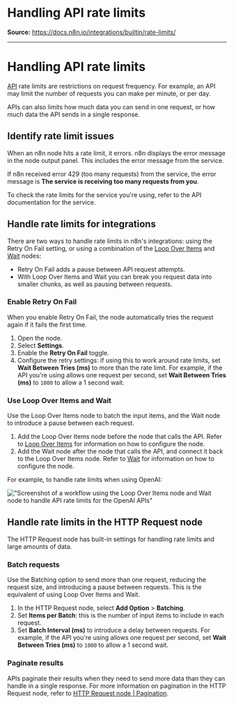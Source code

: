 # Handling API rate limits

**Source:** https://docs.n8n.io/integrations/builtin/rate-limits/

---

# Handling API rate limits

[API](../../../glossary/#api) rate limits are restrictions on request frequency. For example, an API may limit the number of requests you can make per minute, or per day.

APIs can also limits how much data you can send in one request, or how much data the API sends in a single response.

## Identify rate limit issues

When an n8n node hits a rate limit, it errors. n8n displays the error message in the node output panel. This includes the error message from the service.

If n8n received error 429 (too many requests) from the service, the error message is **The service is receiving too many requests from you**.

To check the rate limits for the service you're using, refer to the API documentation for the service.

## Handle rate limits for integrations

There are two ways to handle rate limits in n8n's integrations: using the Retry On Fail setting, or using a combination of the [Loop Over Items](../core-nodes/n8n-nodes-base.splitinbatches/) and [Wait](../core-nodes/n8n-nodes-base.wait/) nodes:

- Retry On Fail adds a pause between API request attempts.
- With Loop Over Items and Wait you can break you request data into smaller chunks, as well as pausing between requests.

### Enable Retry On Fail

When you enable Retry On Fail, the node automatically tries the request again if it fails the first time.

1. Open the node.
2. Select **Settings**.
3. Enable the **Retry On Fail** toggle.
4. Configure the retry settings: if using this to work around rate limits, set **Wait Between Tries (ms)** to more than the rate limit. For example, if the API you're using allows one request per second, set **Wait Between Tries (ms)** to `1000` to allow a 1 second wait.

### Use Loop Over Items and Wait

Use the Loop Over Items node to batch the input items, and the Wait node to introduce a pause between each request.

1. Add the Loop Over Items node before the node that calls the API. Refer to [Loop Over Items](../core-nodes/n8n-nodes-base.splitinbatches/) for information on how to configure the node.
2. Add the Wait node after the node that calls the API, and connect it back to the Loop Over Items node. Refer to [Wait](../core-nodes/n8n-nodes-base.wait/) for information on how to configure the node.

For example, to handle rate limits when using OpenAI:

!["Screenshot of a workflow using the Loop Over Items node and Wait node to handle API rate limits for the OpenAI APIs"](../../../_images/integrations/builtin/rate-limits/loop-wait.png)

## Handle rate limits in the HTTP Request node

The HTTP Request node has built-in settings for handling rate limits and large amounts of data.

### Batch requests

Use the Batching option to send more than one request, reducing the request size, and introducing a pause between requests. This is the equivalent of using Loop Over Items and Wait.

1. In the HTTP Request node, select **Add Option** > **Batching**.
2. Set **Items per Batch**: this is the number of input items to include in each request.
3. Set **Batch Interval (ms)** to introduce a delay between requests. For example, if the API you're using allows one request per second, set **Wait Between Tries (ms)** to `1000` to allow a 1 second wait.

### Paginate results

APIs paginate their results when they need to send more data than they can handle in a single response. For more information on pagination in the HTTP Request node, refer to [HTTP Request node | Pagination](../core-nodes/n8n-nodes-base.httprequest/#pagination).
